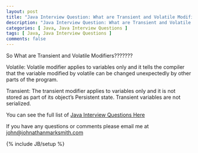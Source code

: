```yaml
---
layout: post
title: "Java Interview Question: What are Transient and Volatile Modifiers?"
description: "Java Interview Question: What are Transient and Volatile Modifiers?"
categories: [ Java, Java Interview Questions ]
tags: [ Java, Java Interview Questions ]
comments: false
---
```


So What are Transient and Volatile Modifiers???????


Volatile: Volatile modifier applies to variables only and it tells the compiler that the variable modified by volatile can be changed unexpectedly by other parts of the program.

Transient: The transient modifier applies to variables only and it is not stored as part of its object’s Persistent state. Transient variables are not serialized.


You can see the full list of <a href="/java-interview-questions.html">Java Interview Questions Here</a>

If you have any questions or comments please email me at <a href="mailto:john@johnathanmarksmith.com">john@johnathanmarksmith.com</a>

{% include JB/setup %}
